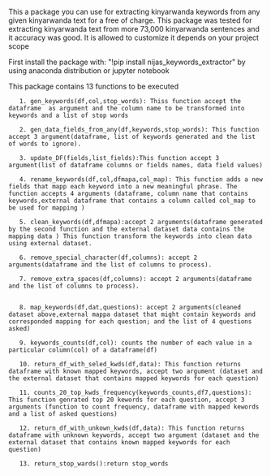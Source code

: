 This a package you can use for extracting kinyarwanda keywords from any given kinyarwanda text for a free of charge.
This package was tested for extracting kinyarwanda text from more 73,000 kinyarwanda sentences and it accuracy was good.
It is allowed to customize it depends on your project scope 

First install the package with: "!pip install nijas_keywords_extractor" by using anaconda distribution or jupyter notebook

This package contains 13 functions to be executed 

       1. gen_keywords(df,col,stop_words): Thiss function accept the dataframe  as argument and the column name to be transformed into keywords and a list of stop words

       2. gen_data_fields_from_any(df,keywords,stop_words): This function accept 3 argument(dataframe, list of keywords generated and the list of words to ignore).
       
       3. update_DF(fields,list_fields):This function accept 3 argument(list of dataframe columns or fields names, data field values)

       4. rename_keywords(df,col,dfmapa,col_map): This function adds a new fields that mapp each keyword into a new meaningful phrase. The function accepts 4 arguments (dataframe, column name that contains keywords,external dataframe that contains a column called col_map to be used for mapping )

       5. clean_keywords(df,dfmapa):accept 2 arguments(dataframe generated by the second function and the external dataset data contains the mapping data ) This function transform the keywords into clean data using external dataset. 
       
       6. remove_special_character(df,columns): accept 2 arguments(dataframe and the list of columns to process). 

       7. remove_extra_spaces(df,columns): accept 2 arguments(dataframe and the list of columns to process).


       8. map_keywords(df,dat,questions): accept 2 arguments(cleaned dataset above,external mappa dataset that might contain keywords and corresponded mapping for each question; and the list of 4 questions asked)

       9. keywords_counts(df,col): counts the number of each value in a particular column(col) of a dataframe(df)

       10. return_df_with_seled_kwds(df,data): This function returns dataframe with known mapped keywords, accept two argument (dataset and the external dataset that contains mapped keywords for each question)

       11. counts_20_top_kwds_frequency(keywords_counts,df7,questions): This function genrated top 20 kewords for each question, accept 3 arguments (function to count frequency, dataframe with mapped kewords and a list of asked questions)

       12. return_df_with_unkown_kwds(df,data): This function returns dataframe with unknown keywords, accept two argument (dataset and the external dataset that contains known mapped keywords for each question)

       13. return_stop_wards():return stop_words
